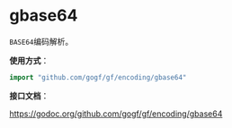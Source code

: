 # gbase64

`BASE64`编码解析。

**使用方式**：
```go
import "github.com/gogf/gf/encoding/gbase64"
```

**接口文档**：

https://godoc.org/github.com/gogf/gf/encoding/gbase64